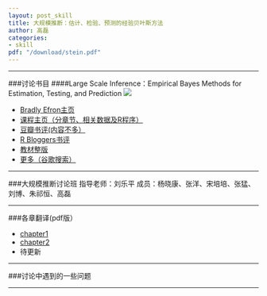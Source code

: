 ```yaml
---
layout: post_skill  
title: 大规模推断：估计、检验、预测的经验贝叶斯方法
author: 高磊
categories:
- skill
pdf: "/download/stein.pdf"  
---
```


----------
###讨论书目
####Large Scale Inference：Empirical Bayes Methods for Estimation, Testing, and Prediction
![](https://bayes-stat.github.com/images/book2.png)

- [Bradly Efron主页](http://statweb.stanford.edu/~ckirby/brad/)
- [课程主页（分章节、相关数据及R程序）](http://statweb.stanford.edu/~omkar/329/)
- [豆瓣书评(内容不多）](http://book.douban.com/subject/6718508/)
- [R Bloggers书评](http://www.r-bloggers.com/large-scale-inference/)
- [教材整版](http://statweb.stanford.edu/~ckirby/brad/papers/2010LSIexcerpt.pdf)
- [更多（谷歌搜索）](https://www.google.com.hk/search?q=Large+Scale+Inference%EF%BC%9AEmpirical+Bayes+Methods+for+Estimation%2C+Testing%2C+and+Prediction&oq=Large+Scale+Inference%EF%BC%9AEmpirical+Bayes+Methods+for+Estimation%2C+Testing%2C+and+Prediction&aqs=chrome..69i57.598j0j1&sourceid=chrome&espvd=210&es_sm=93&ie=UTF-8)


----------
###大规模推断讨论班
指导老师：刘乐平
成员：杨晓康、张洋、宋培培、张猛、刘博、朱祁恒、高磊


----------
###各章翻译(pdf版）
- [chapter1](https://bayes-stat.github.com/download/chapter1.pdf)
- [chapter2](https://bayes-stat.github.com/download/chapter2.pdf)
- 待更新

----------
###讨论中遇到的一些问题


----------




